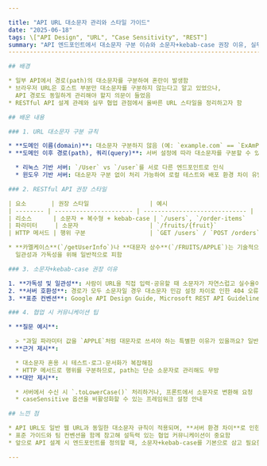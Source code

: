 ```yaml
---

title: "API URL 대소문자 관리와 스타일 가이드"
date: "2025-06-18"
tags: \["API Design", "URL", "Case Sensitivity", "REST"]
summary: "API 엔드포인트에서 대소문자 구분 이슈와 소문자+kebab-case 권장 이유, 실무 협업 시 설득 방안을 정리합니다."
------------------------------------------------------------------------------

## 배경

* 일부 API에서 경로(path)의 대소문자를 구분하여 혼란이 발생함
* 브라우저 URL은 호스트 부분만 대소문자를 구분하지 않는다고 알고 있었으나,
  API 경로도 동일하게 관리해야 할지 의문이 들었음
* RESTful API 설계 관례와 실무 협업 관점에서 올바른 URL 스타일을 정리하고자 함

## 배운 내용

### 1. URL 대소문자 구분 규칙

* **도메인 이름(domain)**: 대소문자 구분하지 않음 (예: `example.com` == `ExAmPlE.com`)
* **도메인 이후 경로(path), 쿼리(query)**: 서버 설정에 따라 대소문자를 구분할 수 있음

  * 리눅스 기반 서버: `/User` vs `/user`를 서로 다른 엔드포인트로 인식
  * 윈도우 기반 서버: 대소문자 구분 없이 처리 가능하여 로컬 테스트와 배포 환경 차이 유발

### 2. RESTful API 권장 스타일

| 요소       | 권장 스타일                 | 예시                            |
| -------- | ---------------------- | ----------------------------- |
| 리소스      | 소문자 + 복수형 + kebab-case | `/users`, `/order-items`      |
| 파라미터     | 소문자                    | `/fruits/{fruit}`             |
| HTTP 메서드 | 행위 구분                  | `GET /users` / `POST /orders` |

* **카멜케이스**(`/getUserInfo`)나 **대문자 상수**(`/FRUITS/APPLE`)는 기술적으로 가능하나,
  일관성과 가독성을 위해 일반적으로 피함

### 3. 소문자+kebab-case 권장 이유

1. **가독성 및 일관성**: 사람이 URL을 직접 입력·공유할 때 소문자가 자연스럽고 실수율이 낮음
2. **서버 호환성**: 경로가 모두 소문자일 경우 대소문자 민감 설정 차이로 인한 404 오류를 방지
3. **표준 컨벤션**: Google API Design Guide, Microsoft REST API Guidelines, RFC 3986에서 소문자 사용 권장

### 4. 협업 시 커뮤니케이션 팁

* **질문 예시**:

  > "과일 파라미터 값을 `APPLE`처럼 대문자로 쓰셔야 하는 특별한 이유가 있을까요? 일반적으로 URL은 소문자로 통일하는 게 유지보수 관점에서 좋습니다."
* **근거 제시**:

  * 대소문자 혼용 시 테스트·로그·문서화가 복잡해짐
  * HTTP 메서드로 행위를 구분하므로, path는 단순 소문자로 관리해도 무방
* **대안 제시**:

  * 서버에서 수신 시 `.toLowerCase()` 처리하거나, 프론트에서 소문자로 변환해 요청
  * caseSensitive 옵션을 비활성화할 수 있는 프레임워크 설정 안내

## 느낀 점

* API URL도 일반 웹 URL과 동일한 대소문자 규칙이 적용되며, **서버 환경 차이**로 인한 오류를 방지하려면 **소문자 통일**이 필수임을 깨달음
* 표준 가이드와 팀 컨벤션을 함께 참고해 설득력 있는 협업 커뮤니케이션이 중요함
* 앞으로 API 설계 시 엔드포인트를 정의할 때, 소문자+kebab-case를 기본으로 삼고 필요한 예외만 최소화해야겠다고 느꼈음

---
```

